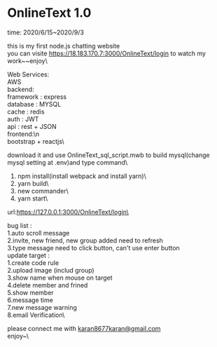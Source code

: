 # OnlineText 1.0
time:  2020/6/15~2020/9/3

this is my first node.js chatting website\
you can visite https://18.183.170.7:3000/OnlineText/login to watch my work~~enjoy\

Web Services:\
  AWS\
backend: \
  framework : express\
  database : MYSQL\
  cache : redis\
  auth : JWT\
  api : rest + JSON\
frontend:\n\
  bootstrap + reactjs\
  
download it and use OnlineText_sql_script.mwb to build mysql(change mysql setting at .env)and type command\

1. npm install(install webpack and install yarn)\
2. yarn build\
3. new commander\
4. yarn start\

url:https://127.0.0.1:3000/OnlineText/login\

bug list :\
  1.auto scroll message\
  2.invite, new friend, new group added need to refresh\
  3.type message need to click button, can't use enter button \
update target :\
  1.create code rule\
  2.upload image (includ group)\
  3.show name when mouse on target\
  4.delete member and frined\
  5.show member\
  6.message time\
  7.new message warning\
  8.email Verification\
  
  
  
please connect me with karan8677karan@gmail.com\
enjoy~\
